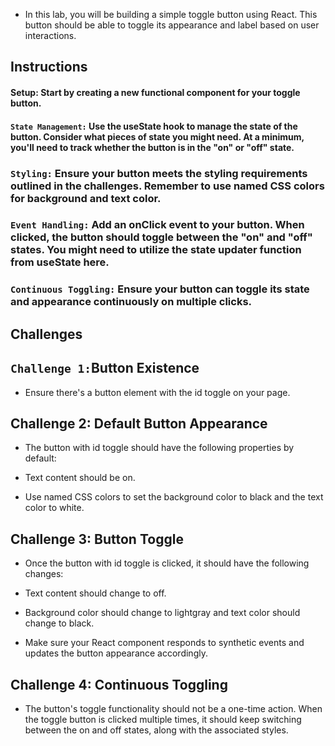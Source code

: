 - In this lab, you will be building a simple toggle button using React. This button should be able to toggle its appearance and label based on user interactions.

## **Instructions**

#### Setup: Start by creating a new functional component for your toggle button.

#### `State Management:` Use the useState hook to manage the state of the button. Consider what pieces of state you might need. At a minimum, you'll need to track whether the button is in the "on" or "off" state.

### `Styling:` Ensure your button meets the styling requirements outlined in the challenges. Remember to use named CSS colors for background and text color.

### `Event Handling:` Add an onClick event to your button. When clicked, the button should toggle between the "on" and "off" states. You might need to utilize the state updater function from useState here.

### `Continuous Toggling:` Ensure your button can toggle its state and appearance continuously on multiple clicks.

## Challenges
## `Challenge 1:`Button Existence
- Ensure there's a button element with the id toggle on your page.

## Challenge 2: Default Button Appearance
- The button with id toggle should have the following properties by default:

- Text content should be on.

- Use named CSS colors to set the background  color to black and the text color to white.

## Challenge 3: Button Toggle
- Once the button with id toggle is clicked, it should have the following changes:

- Text content should change to off.
- Background color should change to lightgray and text color should change to black.
- Make sure your React component responds to synthetic events and updates the button appearance accordingly.
## Challenge 4: Continuous Toggling
- The button's toggle functionality should not be a one-time action. When the toggle button is clicked multiple times, it should keep switching between the on and off states, along with the associated styles.